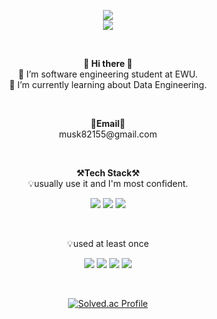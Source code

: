 <p align = "center">
  <img src="https://capsule-render.vercel.app/api?type=waving&color=gradient&height=300&section=header&text=bkshin&fontSize=70" /><br>
  <a href="https://velog.io/@takeon/posts" target="_blank"><img src = "https://img.shields.io/badge/Velog-20C997?logo=velog&logoColor=white"></a>
</p><br>


<p align="center">
  <Strong>👋 Hi there 👋</Strong><br>
  🔭 I’m software engineering student at EWU.<br>
  🌱 I’m currently learning about Data Engineering.
</p><br>


<p align="center">
  <Strong>📧Email📧</Strong><br>
  musk82155@gmail.com<br>
</p><br>


<p align="center">
    <Strong>⚒️Tech Stack⚒️</Strong><br>
    💡usually use it and I'm most confident.
</p>
<p align="center" display="inline-block">
  <img src="https://img.shields.io/badge/Python-3776AB?style=for-the-badge&logo=Python&logoColor=white">
  <img src="https://img.shields.io/badge/Java-ED8B00?style=for-the-badge&logo=openjdk&logoColor=white">
  <img src="https://img.shields.io/badge/MySQL-00000F?style=for-the-badge&logo=mysql&logoColor=white">
</p><br>


<p align="center">
    💡used at least once
</p>
<p align="center" display="inline-block">
  <img src="https://img.shields.io/badge/AWS-232F3E?style=for-the-badge&logo=Amazon AWS&logoColor=white">
  <img src="https://img.shields.io/badge/html-E34F26?style=for-the-badge&logo=html5&logoColor=white">
  <img src="https://img.shields.io/badge/Node.js-339933?style=for-the-badge&logo=Node.js&logoColor=black">
  <img src="https://img.shields.io/badge/C-A8B9CC?style=for-the-badge&logo=C&logoColor=white">
</p><br>

<div align="center">

  [![Solved.ac Profile](http://mazassumnida.wtf/api/generate_badge?boj=musk82155)](https://solved.ac/musk82155)
</div>
